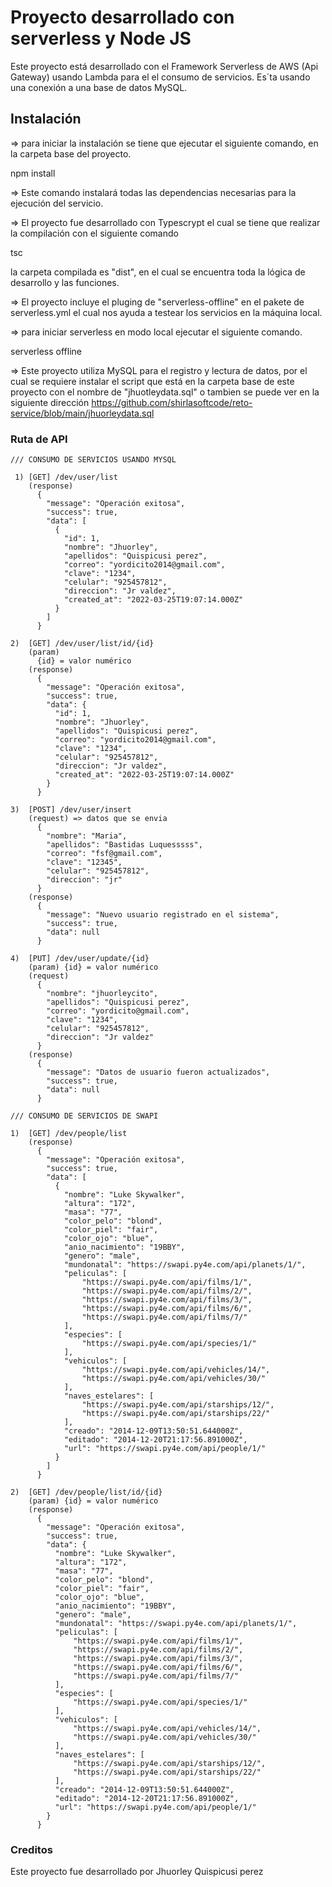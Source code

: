 
# Proyecto desarrollado con serverless y Node JS

Este proyecto está desarrollado con el Framework Serverless de AWS (Api Gateway) usando Lambda para el el consumo de servicios.
Es´ta usando una conexión a una base de datos MySQL.

## Instalación
=> para iniciar la instalación se tiene que ejecutar el siguiente comando, en la carpeta base del proyecto.
   
   npm install

=> Este comando instalará todas las dependencias necesarias para la ejecución del servicio.

=> El proyecto fue desarrollado con Typescrypt el cual se tiene que realizar la compilación con el siguiente comando
  
  tsc

  la carpeta compilada es "dist", en el cual se encuentra toda la lógica de desarrollo y las funciones.

=> El proyecto incluye el pluging de "serverless-offline" en el pakete de serverless.yml el cual nos ayuda a testear los servicios en la máquina local.

=> para iniciar serverless en modo local ejecutar el siguiente comando.

  serverless offline

=> Este proyecto utiliza MySQL para el registro y lectura de datos, por el cual se requiere instalar el script que está en la carpeta base de este proyecto con el nombre de "jhuotleydata.sql" o tambien se puede ver en la siguiente dirección https://github.com/shirlasoftcode/reto-service/blob/main/jhuorleydata.sql


### Ruta de API
```
/// CONSUMO DE SERVICIOS USANDO MYSQL 

 1) [GET] /dev/user/list
    (response)
      {
        "message": "Operación exitosa",
        "success": true,
        "data": [
          {
            "id": 1,
            "nombre": "Jhuorley",
            "apellidos": "Quispicusi perez",
            "correo": "yordicito2014@gmail.com",
            "clave": "1234",
            "celular": "925457812",
            "direccion": "Jr valdez",
            "created_at": "2022-03-25T19:07:14.000Z"
          }
        ]
      }

2)  [GET] /dev/user/list/id/{id}
    (param) 
      {id} = valor numérico
    (response)
      {
        "message": "Operación exitosa",
        "success": true,
        "data": {
          "id": 1,
          "nombre": "Jhuorley",
          "apellidos": "Quispicusi perez",
          "correo": "yordicito2014@gmail.com",
          "clave": "1234",
          "celular": "925457812",
          "direccion": "Jr valdez",
          "created_at": "2022-03-25T19:07:14.000Z"
        }
      }

3)  [POST] /dev/user/insert
    (request) => datos que se envia
      {
        "nombre": "Maria",
        "apellidos": "Bastidas Luquesssss",
        "correo": "fsf@gmail.com",
        "clave": "12345",
        "celular": "925457812",
        "direccion": "jr"
      }
    (response)
      {
        "message": "Nuevo usuario registrado en el sistema",
        "success": true,
        "data": null
      }

4)  [PUT] /dev/user/update/{id}
    (param) {id} = valor numérico
    (request)
      {
        "nombre": "jhuorleycito",
        "apellidos": "Quispicusi perez",
        "correo": "yordicito@gmail.com",
        "clave": "1234",
        "celular": "925457812",
        "direccion": "Jr valdez"
      }
    (response)
      {
        "message": "Datos de usuario fueron actualizados",
        "success": true,
        "data": null
      }

/// CONSUMO DE SERVICIOS DE SWAPI

1)  [GET] /dev/people/list
    (response)
      {
        "message": "Operación exitosa",
        "success": true,
        "data": [
          {
            "nombre": "Luke Skywalker",
            "altura": "172",
            "masa": "77",
            "color_pelo": "blond",
            "color_piel": "fair",
            "color_ojo": "blue",
            "anio_nacimiento": "19BBY",
            "genero": "male",
            "mundonatal": "https://swapi.py4e.com/api/planets/1/",
            "peliculas": [
                "https://swapi.py4e.com/api/films/1/",
                "https://swapi.py4e.com/api/films/2/",
                "https://swapi.py4e.com/api/films/3/",
                "https://swapi.py4e.com/api/films/6/",
                "https://swapi.py4e.com/api/films/7/"
            ],
            "especies": [
                "https://swapi.py4e.com/api/species/1/"
            ],
            "vehiculos": [
                "https://swapi.py4e.com/api/vehicles/14/",
                "https://swapi.py4e.com/api/vehicles/30/"
            ],
            "naves_estelares": [
                "https://swapi.py4e.com/api/starships/12/",
                "https://swapi.py4e.com/api/starships/22/"
            ],
            "creado": "2014-12-09T13:50:51.644000Z",
            "editado": "2014-12-20T21:17:56.891000Z",
            "url": "https://swapi.py4e.com/api/people/1/"
          }
        ]
      }

2)  [GET] /dev/people/list/id/{id}
    (param) {id} = valor numérico
    (response)
      {
        "message": "Operación exitosa",
        "success": true,
        "data": {
          "nombre": "Luke Skywalker",
          "altura": "172",
          "masa": "77",
          "color_pelo": "blond",
          "color_piel": "fair",
          "color_ojo": "blue",
          "anio_nacimiento": "19BBY",
          "genero": "male",
          "mundonatal": "https://swapi.py4e.com/api/planets/1/",
          "peliculas": [
              "https://swapi.py4e.com/api/films/1/",
              "https://swapi.py4e.com/api/films/2/",
              "https://swapi.py4e.com/api/films/3/",
              "https://swapi.py4e.com/api/films/6/",
              "https://swapi.py4e.com/api/films/7/"
          ],
          "especies": [
              "https://swapi.py4e.com/api/species/1/"
          ],
          "vehiculos": [
              "https://swapi.py4e.com/api/vehicles/14/",
              "https://swapi.py4e.com/api/vehicles/30/"
          ],
          "naves_estelares": [
              "https://swapi.py4e.com/api/starships/12/",
              "https://swapi.py4e.com/api/starships/22/"
          ],
          "creado": "2014-12-09T13:50:51.644000Z",
          "editado": "2014-12-20T21:17:56.891000Z",
          "url": "https://swapi.py4e.com/api/people/1/"
        }
      }

```
### Creditos
  Este proyecto fue desarrollado por 
  Jhuorley Quispicusi perez

